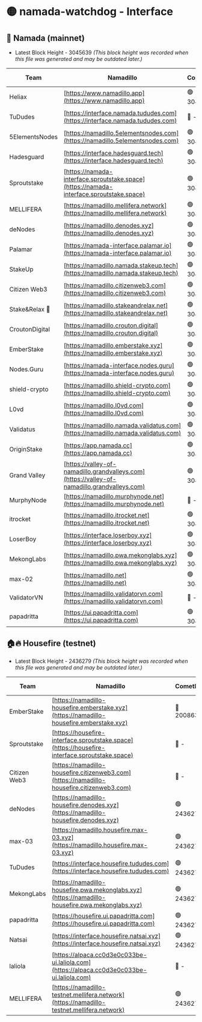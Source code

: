 # 🟡 namada-watchdog - Interface

## 🚀 Namada (mainnet)
- Latest Block Height - 3045639 *(This block height was recorded when this file was generated and may be outdated later.)*

| Team | Namadillo | CometBFT | Indexer | MASP Indexer |
|-|-|-|-|-|
| Heliax | [https://www.namadillo.app](https://www.namadillo.app) | 🟢 3045621 | 🟢 3045620 | 🟢 3045620 |
| TuDudes | [https://interface.namada.tududes.com](https://interface.namada.tududes.com) | 🔴 - | 🟢 3045614 | 🟢 3045614 |
| 5ElementsNodes | [https://namadillo.5elementsnodes.com](https://namadillo.5elementsnodes.com) | 🟢 3045622 | 🟢 3045622 | 🟢 3045621 |
| Hadesguard | [https://interface.hadesguard.tech](https://interface.hadesguard.tech) | 🟢 3045623 | 🟢 3045614 | 🟢 3045614 |
| Sproutstake | [https://namada-interface.sproutstake.space](https://namada-interface.sproutstake.space) | 🟢 3045622 | 🔴 - | 🔴 - |
| MELLIFERA | [https://namadillo.mellifera.network](https://namadillo.mellifera.network) | 🟢 3045626 | 🟢 3045625 | 🟢 3045625 |
| deNodes | [https://namadillo.denodes.xyz](https://namadillo.denodes.xyz) | 🟢 3045626 | 🟢 3045626 | 🟢 3045626 |
| Palamar | [https://namada-interface.palamar.io](https://namada-interface.palamar.io) | 🟢 3045627 | 🟢 3045627 | 🟢 3045626 |
| StakeUp | [https://namadillo.namada.stakeup.tech](https://namadillo.namada.stakeup.tech) | 🟢 3045627 | 🟢 3045627 | 🟢 3045627 |
| Citizen Web3 | [https://namadillo.citizenweb3.com](https://namadillo.citizenweb3.com) | 🟢 3045628 | 🟢 3045619 | 🟢 3045628 |
| Stake&Relax 🦥 | [https://namadillo.stakeandrelax.net](https://namadillo.stakeandrelax.net) | 🟢 3045628 | 🟢 3045628 | 🟢 3045628 |
| CroutonDigital | [https://namadillo.crouton.digital](https://namadillo.crouton.digital) | 🟢 3045629 | 🟢 3045629 | 🟢 3045629 |
| EmberStake | [https://namadillo.emberstake.xyz](https://namadillo.emberstake.xyz) | 🟢 3045629 | 🟢 3045629 | 🟢 3045629 |
| Nodes.Guru | [https://namada-interface.nodes.guru](https://namada-interface.nodes.guru) | 🟢 3045630 | 🟢 3045630 | 🟢 3045630 |
| shield-crypto | [https://namadillo.shield-crypto.com](https://namadillo.shield-crypto.com) | 🟢 3045630 | 🟢 3045630 | 🟢 3045630 |
| L0vd | [https://namadillo.l0vd.com](https://namadillo.l0vd.com) | 🟢 3045631 | 🟢 3045631 | 🟢 3045631 |
| Validatus | [https://namadillo.namada.validatus.com](https://namadillo.namada.validatus.com) | 🟢 3045632 | 🟢 3045632 | 🟢 3045632 |
| OriginStake | [https://app.namada.cc](https://app.namada.cc) | 🟢 3045632 | 🟢 3045632 | 🟢 3045632 |
| Grand Valley | [https://valley-of-namadillo.grandvalleys.com](https://valley-of-namadillo.grandvalleys.com) | 🟢 3045632 | 🟢 3045632 | 🟢 3045633 |
| MurphyNode | [https://namadillo.murphynode.net](https://namadillo.murphynode.net) | 🔴 - | 🔴 - | 🔴 - |
| itrocket | [https://namadillo.itrocket.net](https://namadillo.itrocket.net) | 🟢 3045635 | 🟢 3045635 | 🟢 3045635 |
| LoserBoy | [https://interface.loserboy.xyz](https://interface.loserboy.xyz) | 🟢 3045636 | 🟢 3045635 | 🟢 3045635 |
| MekongLabs | [https://namadillo.pwa.mekonglabs.xyz](https://namadillo.pwa.mekonglabs.xyz) | 🟢 3045636 | 🟢 3045636 | 🟢 3045636 |
| max-02 | [https://namadillo.net](https://namadillo.net) | 🟢 3045637 | 🟢 3045637 | 🟢 3045637 |
| ValidatorVN | [https://namadillo.validatorvn.com](https://namadillo.validatorvn.com) | 🔴 - | 🔴 - | 🔴 - |
| papadritta | [https://ui.papadritta.com](https://ui.papadritta.com) | 🟢 3045639 | 🟢 3045639 | 🟢 3045639 |

## 🏠🔥 Housefire (testnet)
- Latest Block Height - 2436279 *(This block height was recorded when this file was generated and may be outdated later.)*

| Team | Namadillo | CometBFT | Indexer | MASP Indexer |
|-|-|-|-|-|
| EmberStake | [https://namadillo-housefire.emberstake.xyz](https://namadillo-housefire.emberstake.xyz) | 🔴 2008636 | 🔴 - | 🔴 - |
| Sproutstake | [https://housefire-interface.sproutstake.space](https://housefire-interface.sproutstake.space) | 🔴 - | 🔴 - | 🔴 - |
| Citizen Web3 | [https://namadillo-housefire.citizenweb3.com](https://namadillo-housefire.citizenweb3.com) | 🔴 - | 🔴 - | 🔴 - |
| deNodes | [https://namadillo-housefire.denodes.xyz](https://namadillo-housefire.denodes.xyz) | 🟢 2436275 | 🟢 2436275 | 🟢 2436275 |
| max-03 | [https://namadillo.housefire.max-03.xyz](https://namadillo.housefire.max-03.xyz) | 🟢 2436275 | 🔴 2167206 | 🟢 2436275 |
| TuDudes | [https://interface.housefire.tududes.com](https://interface.housefire.tududes.com) | 🟢 2436276 | 🟢 2436276 | 🟢 2436276 |
| MekongLabs | [https://namadillo-housefire.pwa.mekonglabs.xyz](https://namadillo-housefire.pwa.mekonglabs.xyz) | 🟢 2436276 | 🟢 2436276 | 🟢 2436276 |
| papadritta | [https://housefire.ui.papadritta.com](https://housefire.ui.papadritta.com) | 🟢 2436276 | 🟢 2436276 | 🟢 2436276 |
| Natsai | [https://interface.housefire.natsai.xyz](https://interface.housefire.natsai.xyz) | 🟢 2436277 | 🟢 2436277 | 🟢 2436277 |
| laliola | [https://alpaca.cc0d3e0c033be-ui.laliola.com](https://alpaca.cc0d3e0c033be-ui.laliola.com) | 🔴 - | 🔴 - | 🔴 - |
| MELLIFERA | [https://namadillo-testnet.mellifera.network](https://namadillo-testnet.mellifera.network) | 🟢 2436279 | 🟢 2436278 | 🟢 2436278 |

